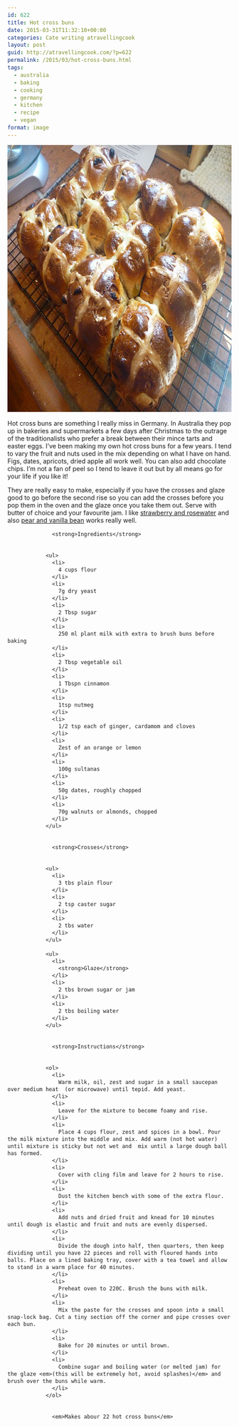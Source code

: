 ```yaml
---
id: 622
title: Hot cross buns
date: 2015-03-31T11:32:10+00:00
categories: Cate writing atravellingcook
layout: post
guid: http://atravellingcook.com/?p=622
permalink: /2015/03/hot-cross-buns.html
tags:
  - australia
  - baking
  - cooking
  - germany
  - kitchen
  - recipe
  - vegan
format: image
---
```

<img class="alignnone wp-image-650 size-full" src="/images/atc-migrate/2015/03/800px-Hot_Cross_Buns_on_a_wire_rack_2_April_2010.jpg" alt="hotcrossbuns" width="800" height="600" />



Hot cross buns are something I really miss in Germany. In Australia they pop up in bakeries and supermarkets a few days after Christmas to the outrage of the traditionalists who prefer a break between their mince tarts and easter eggs. I&#8217;ve been making my own hot cross buns for a few years. I tend to vary the fruit and nuts used in the mix depending on what I have on hand. Figs, dates, apricots, dried apple all work well. You can also add chocolate chips. I&#8217;m not a fan of peel so I tend to leave it out but by all means go for your life if you like it!

They are really easy to make, especially if you have the crosses and glaze good to go before the second rise so you can add the crosses before you pop them in the oven and the glaze once you take them out. Serve with butter of choice and your favourite jam. I like [strawberry and rosewater](http://atravellingcook.com/2014/07/strawberry-fields-forever-strawberry-and-rosewater-jam-strawberry-cordial.html) and also [pear and vanilla bean](http://atravellingcook.com/2014/12/pear-and-vanilla-bean-jam.html "Pear and vanilla bean jam") works really well.

<div class="region region-content">
  <div id="block-system-main" class="block block-system">
    <div class="content">
      <div id="node-539" class="node node-article node-full clearfix">
        <div class="content clearfix">
          <div class="field field-name-body field-type-text-with-summary field-label-hidden">
            <div class="field-items">
              <div class="field-item even">
                
                  <strong>Ingredients</strong>
                
                
                <ul>
                  <li>
                    4 cups flour
                  </li>
                  <li>
                    7g dry yeast
                  </li>
                  <li>
                    2 Tbsp sugar
                  </li>
                  <li>
                    250 ml plant milk with extra to brush buns before baking
                  </li>
                  <li>
                    2 Tbsp vegetable oil
                  </li>
                  <li>
                    1 Tbspn cinnamon
                  </li>
                  <li>
                    1tsp nutmeg
                  </li>
                  <li>
                    1/2 tsp each of ginger, cardamom and cloves
                  </li>
                  <li>
                    Zest of an orange or lemon
                  </li>
                  <li>
                    100g sultanas
                  </li>
                  <li>
                    50g dates, roughly chopped
                  </li>
                  <li>
                    70g walnuts or almonds, chopped
                  </li>
                </ul>
                
                
                  <strong>Crosses</strong>
                
                
                <ul>
                  <li>
                    3 tbs plain flour
                  </li>
                  <li>
                    2 tsp caster sugar
                  </li>
                  <li>
                    2 tbs water
                  </li>
                </ul>
                
                <ul>
                  <li>
                    <strong>Glaze</strong>
                  </li>
                  <li>
                    2 tbs brown sugar or jam
                  </li>
                  <li>
                    2 tbs boiling water
                  </li>
                </ul>
                
                
                  <strong>Instructions</strong>
                
                
                <ol>
                  <li>
                    Warm milk, oil, zest and sugar in a small saucepan over medium heat  (or microwave) until tepid. Add yeast.
                  </li>
                  <li>
                    Leave for the mixture to become foamy and rise.
                  </li>
                  <li>
                    Place 4 cups flour, zest and spices in a bowl. Pour the milk mixture into the middle and mix. Add warm (not hot water) until mixture is sticky but not wet and  mix until a large dough ball has formed.
                  </li>
                  <li>
                    Cover with cling film and leave for 2 hours to rise.
                  </li>
                  <li>
                    Dust the kitchen bench with some of the extra flour.
                  </li>
                  <li>
                    Add nuts and dried fruit and knead for 10 minutes until dough is elastic and fruit and nuts are evenly dispersed.
                  </li>
                  <li>
                    Divide the dough into half, then quarters, then keep dividing until you have 22 pieces and roll with floured hands into balls. Place on a lined baking tray, cover with a tea towel and allow to stand in a warm place for 40 minutes.
                  </li>
                  <li>
                    Preheat oven to 220C. Brush the buns with milk.
                  </li>
                  <li>
                    Mix the paste for the crosses and spoon into a small snap-lock bag. Cut a tiny section off the corner and pipe crosses over each bun.
                  </li>
                  <li>
                    Bake for 20 minutes or until brown.
                  </li>
                  <li>
                    Combine sugar and boiling water (or melted jam) for the glaze <em>(this will be extremely hot, avoid splashes)</em> and brush over the buns while warm.
                  </li>
                </ol>
                
                
                  <em>Makes abour 22 hot cross buns</em>
                
              
            
          
        
      
    
  
